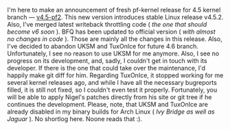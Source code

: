 I'm here to make an announcement of fresh pf-kernel release for 4.5 kernel
branch — [v4.5-pf2](https://pf.natalenko.name/sources/4.5/patch-4.5-pf2.xz).
This new version introduces stable Linux release v4.5.2. Also, I've merged
latest writeback throttling code ( _the one that should become v6 soon_ ). BFQ
has been updated to official version ( _with almost no changes in code_ ).
Those are mainly all the changes in this release. Also, I've decided to
abandon UKSM and TuxOnIce for future 4.6 branch. Unfortunately, I see no
reason to use UKSM for me anymore. Also, I see no progress on its development,
and, sadly, I couldn't get in touch with its developer. If there is the one
that could take over the maintenance, I'd happily make git diff for him.
Regarding TuxOnIce, it stopped working for me several kernel releases ago, and
while I have all the necessary bugreports filled, it is still not fixed, so I
couldn't even test it properly. Fortunately, you will be able to apply Nigel's
patches directly from his site or git tree if he continues the development.
Please, note, that UKSM and TuxOnIce are already disabled in my binary builds
for Arch Linux ( _Ivy Bridge as well as Jaguar_ ). No shortlog here. Noone
reads that :).

